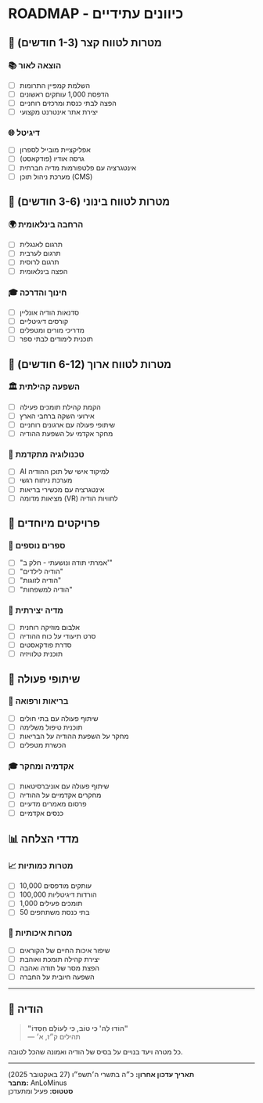 # ROADMAP - כיוונים עתידיים

## 🎯 מטרות לטווח קצר (1-3 חודשים)

### 📚 הוצאה לאור
- [ ] השלמת קמפיין התרומות
- [ ] הדפסת 1,000 עותקים ראשונים
- [ ] הפצה לבתי כנסת ומרכזים רוחניים
- [ ] יצירת אתר אינטרנט מקצועי

### 🌐 דיגיטל
- [ ] אפליקציית מובייל לספרון
- [ ] גרסה אודיו (פודקאסט)
- [ ] אינטגרציה עם פלטפורמות מדיה חברתית
- [ ] מערכת ניהול תוכן (CMS)

## 🚀 מטרות לטווח בינוני (3-6 חודשים)

### 🌍 הרחבה בינלאומית
- [ ] תרגום לאנגלית
- [ ] תרגום לערבית
- [ ] תרגום לרוסית
- [ ] הפצה בינלאומית

### 🎓 חינוך והדרכה
- [ ] סדנאות הודיה אונליין
- [ ] קורסים דיגיטליים
- [ ] מדריכי מורים ומטפלים
- [ ] תוכנית לימודים לבתי ספר

## 🌟 מטרות לטווח ארוך (6-12 חודשים)

### 🏛️ השפעה קהילתית
- [ ] הקמת קהילת תומכים פעילה
- [ ] אירועי השקה ברחבי הארץ
- [ ] שיתופי פעולה עם ארגונים רוחניים
- [ ] מחקר אקדמי על השפעת ההודיה

### 📱 טכנולוגיה מתקדמת
- [ ] AI למיקוד אישי של תוכן ההודיה
- [ ] מערכת ניתוח רגשי
- [ ] אינטגרציה עם מכשירי בריאות
- [ ] מציאות מדומה (VR) לחוויות הודיה

## 🎨 פרויקטים מיוחדים

### 📖 ספרים נוספים
- [ ] "אמרתי תודה ונושעתי - חלק ב'"
- [ ] "הודיה לילדים"
- [ ] "הודיה לזוגות"
- [ ] "הודיה למשפחות"

### 🎵 מדיה יצירתית
- [ ] אלבום מוזיקה רוחנית
- [ ] סרט תיעודי על כוח ההודיה
- [ ] סדרת פודקאסטים
- [ ] תוכנית טלוויזיה

## 🤝 שיתופי פעולה

### 🏥 בריאות ורפואה
- [ ] שיתוף פעולה עם בתי חולים
- [ ] תוכנית טיפול משלימה
- [ ] מחקר על השפעת ההודיה על הבריאות
- [ ] הכשרת מטפלים

### 🎓 אקדמיה ומחקר
- [ ] שיתוף פעולה עם אוניברסיטאות
- [ ] מחקרים אקדמיים על ההודיה
- [ ] פרסום מאמרים מדעיים
- [ ] כנסים אקדמיים

## 📊 מדדי הצלחה

### 📈 מטרות כמותיות
- [ ] 10,000 עותקים מודפסים
- [ ] 100,000 הורדות דיגיטליות
- [ ] 1,000 תומכים פעילים
- [ ] 50 בתי כנסת משתתפים

### 💝 מטרות איכותיות
- [ ] שיפור איכות החיים של הקוראים
- [ ] יצירת קהילה תומכת ואוהבת
- [ ] הפצת מסר של תודה ואהבה
- [ ] השפעה חיובית על החברה

---

## 🙏 הודיה

> **"הוֹדוּ לַה' כִּי טוֹב, כִּי לְעוֹלָם חַסְדּוֹ"**  
> — תהילים ק״ז, א׳

כל מטרה ויעד בנויים על בסיס של הודיה ואמונה שהכל לטובה.

---

**תאריך עדכון אחרון:** כ״ה בתשרי ה׳תשפ״ו (27 באוקטובר 2025)  
**מחבר:** AnLoMinus  
**סטטוס:** פעיל ומתעדכן
